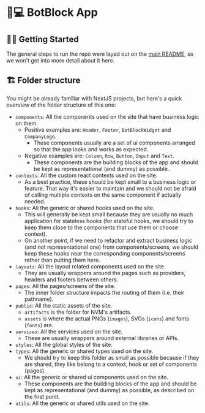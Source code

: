 # 🤖💻 BotBlock App

## 🧑‍💻 Getting Started

The general steps to run the repo were layed out on the [main README](../../README.md#nextjs), so we won't get into more detail about it here.

## 🏗️ Folder structure

You might be already familiar with NextJS projects, but here's a quick overview of the folder structure of this one:

- `components`: All the components used on the site that have business logic on them.
  - Positive examples are: `Header`, `Footer`, `BotBlockWidget` and `CompanyLogo`.
    - These components usually are a set of ui components arranged so that the app looks and works as expected.
  - Negative examples are: `Column`, `Row`, `Button`, `Input` and `Text`.
    - These components are the building blocks of the app and should be kept as representational (and dummy) as possible.
- `contexts`: All the custom react contexts used on the site.
  - As a best practice, these should be kept small to a business logic or feature. That way it's easier to maintain and we should not be afraid of calling multiple contexts on the same component if actually needed.
- `hooks`: All the generic or shared hooks used on the site.
  - This will generally be kept small because they are usually no much application for stateless hooks (for stateful hooks, we should try to keep them close to the components that use them or choose context).
  - On another point, if we need to refactor and extract business logic (and not representational one) from components/screens, we should keep these hooks near the corresponding components/screens rather than putting them here.
- `layouts`: All the layout related components used on the site.
  - They are usually wrappers around the pages such as providers, headers and footers between others.
- `pages`: All the pages/screens of the site.
  - The inner folder structure impacts the routing of them (i.e. their pathname).
- `public`: All the static assets of the site.
  - `artifacts` is the folder for NVM's artifacts.
  - `assets` is where the actual PNGs (`images`), SVGs (`icons`) and fonts (`fonts`) are.
- `services`: All the services used on the site.
  - These are usually wrappers around external libraries or APIs.
- `styles`: All the global styles of the site.
- `types`: All the generic or shared types used on the site.
  - We should try to keep this folder as small as possible because if they are shared, they like belong to a context, hook or set of components (pages).
- `ui`: All the generic or shared ui components used on the site.
  - These components are the building blocks of the app and should be kept as representational (and dummy) as possible, as described on the first point.
- `utils`: All the generic or shared utils used on the site.

